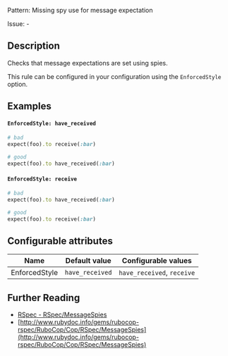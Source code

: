 Pattern: Missing spy use for message expectation

Issue: -

## Description

Checks that message expectations are set using spies.

This rule can be configured in your configuration using the `EnforcedStyle` option.

## Examples

#### `EnforcedStyle: have_received`

```ruby
# bad
expect(foo).to receive(:bar)

# good
expect(foo).to have_received(:bar)
```
#### `EnforcedStyle: receive`

```ruby
# bad
expect(foo).to have_received(:bar)

# good
expect(foo).to receive(:bar)
```

## Configurable attributes

Name | Default value | Configurable values
--- | --- | ---
EnforcedStyle | `have_received` | `have_received`, `receive`

## Further Reading

* [RSpec - RSpec/MessageSpies](https://docs.rubocop.org/rubocop-rspec/cops_rspec.html#rspecmessagespies)
* [http://www.rubydoc.info/gems/rubocop-rspec/RuboCop/Cop/RSpec/MessageSpies](http://www.rubydoc.info/gems/rubocop-rspec/RuboCop/Cop/RSpec/MessageSpies)
